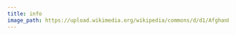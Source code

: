 ```yaml
---
title: info
image_path: https://upload.wikimedia.org/wikipedia/commons/d/d1/AfghanBiscuit.jpg
---
```

